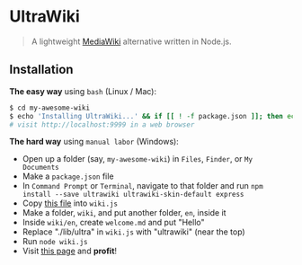 # UltraWiki
> A lightweight [MediaWiki](https://github.com/wikimedia/mediawiki) alternative written in Node.js.

## Installation
**The easy way** using `bash` (Linux / Mac):
```sh
$ cd my-awesome-wiki
$ echo 'Installing UltraWiki...' && if [[ ! -f package.json ]]; then echo '{ "private":true }' >> package.json; fi; npm install --save ultrawiki ultrawiki-skin-default express > /dev/null && mkdir wiki && curl -fsSL https://github.com/nanalan/ultrawiki/raw/master/example.js >> wiki.js && perl -pi -e "s/\'\.\/lib\/ultra\'/\'ultrawiki\'/g" wiki.js && mkdir wiki/en && echo '# Welcome to [My Wiki](/)!' >> wiki/en/welcome.md && node wiki.js
# visit http://localhost:9999 in a web browser
```

**The hard way** using `manual labor` (Windows):  
- Open up a folder (say, `my-awesome-wiki`) in `Files`, `Finder`, or `My Documents`
- Make a `package.json` file
- In `Command Prompt` or `Terminal`, navigate to that folder and run `npm install --save ultrawiki ultrawiki-skin-default express`
- Copy [this file](https://raw.githubusercontent.com/nanalan/ultrawiki/master/example.js) into `wiki.js`
- Make a folder, `wiki`, and put another folder, `en`, inside it
- Inside `wiki/en`, create `welcome.md` and put "Hello"
- Replace "./lib/ultra" in `wiki.js` with "ultrawiki" (near the top)
- Run `node wiki.js`
- Visit [this page](http:/localhost:9999) and **profit**!

